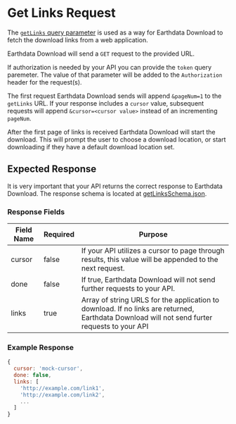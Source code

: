 # Get Links Request

The [`getLinks` query parameter](./USE_EDD.md) is used as a way for Earthdata Download to fetch the download links from a web application.

Earthdata Download will send a `GET` request to the provided URL.

If authorization is needed by your API you can provide the `token` query paremeter. The value of that parameter will be added to the `Authorization` header for the request(s).

The first request Earthdata Download sends will append `&pageNum=1` to the `getLinks` URL. If your response includes a `cursor` value, subsequent requests will append `&cursor=<cursor value>` instead of an incrementing `pageNum`.

After the first page of links is received Earthdata Download will start the download. This will prompt the user to choose a download location, or start downloading if they have a default download location set.

## Expected Response

It is very important that your API returns the correct response to Earthdata Download. The response schema is located at [getLinksSchema.json](../src/main/getLinksSchema.json).

### Response Fields

| Field Name | Required | Purpose |
| --- | --- | --- |
| cursor | false | If your API utilizes a cursor to page through results, this value will be appended to the next request. |
| done | false | If true, Earthdata Download will not send further requests to your API. |
| links | true | Array of string URLS for the application to download. If no links are returned, Earthdata Download will not send furter requests to your API |

### Example Response

```js
{
  cursor: 'mock-cursor',
  done: false,
  links: [
    'http://example.com/link1',
    'http://example.com/link2',
    ...
  ]
}
```
